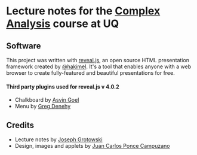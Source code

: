 # Lecture notes for the [Complex Analysis](https://my.uq.edu.au/programs-courses/course.html?course_code=MATH3401) course at UQ

## Software

This project was written with [reveal.js](https://revealjs.com/), an open source HTML presentation framework created by [@hakimel](https://github.com/hakimel/). It's a tool that enables anyone with a web browser to create fully-featured and beautiful presentations for free.

#### Third party plugins used for reveal.js v 4.0.2

* Chalkboard by [Asvin Goel](https://github.com/rajgoel/reveal.js-plugins)
* Menu by [Greg Denehy](https://github.com/denehyg/reveal.js-menu)

## Credits

* Lecture notes by [Joseph Grotowski](https://smp.uq.edu.au/profile/117/joseph-grotowski)
* Design, images and applets by [Juan Carlos Ponce Campuzano](https://jcponce.com)